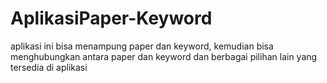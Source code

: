 # AplikasiPaper-Keyword
aplikasi ini bisa menampung paper dan keyword, kemudian bisa menghubungkan antara paper dan keyword dan berbagai pilihan lain yang tersedia di aplikasi
